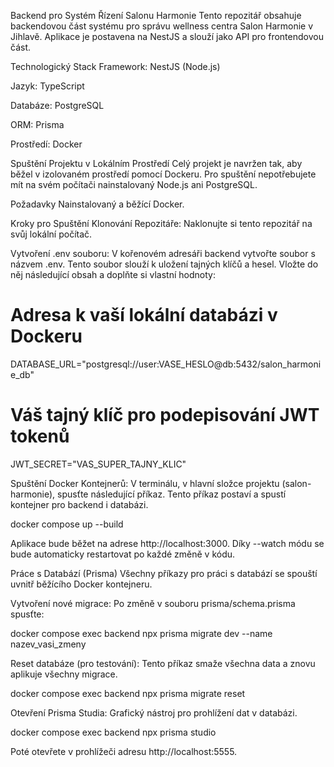 Backend pro Systém Řízení Salonu Harmonie
Tento repozitář obsahuje backendovou část systému pro správu wellness centra Salon Harmonie v Jihlavě. Aplikace je postavena na NestJS a slouží jako API pro frontendovou část.

Technologický Stack
Framework: NestJS (Node.js)

Jazyk: TypeScript

Databáze: PostgreSQL

ORM: Prisma

Prostředí: Docker

Spuštění Projektu v Lokálním Prostředí
Celý projekt je navržen tak, aby běžel v izolovaném prostředí pomocí Dockeru. Pro spuštění nepotřebujete mít na svém počítači nainstalovaný Node.js ani PostgreSQL.

Požadavky
Nainstalovaný a běžící Docker.

Kroky pro Spuštění
Klonování Repozitáře:
Naklonujte si tento repozitář na svůj lokální počítač.

Vytvoření .env souboru:
V kořenovém adresáři backend vytvořte soubor s názvem .env. Tento soubor slouží k uložení tajných klíčů a hesel. Vložte do něj následující obsah a doplňte si vlastní hodnoty:

# Adresa k vaší lokální databázi v Dockeru
DATABASE_URL="postgresql://user:VASE_HESLO@db:5432/salon_harmonie_db"

# Váš tajný klíč pro podepisování JWT tokenů
JWT_SECRET="VAS_SUPER_TAJNY_KLIC"

Spuštění Docker Kontejnerů:
V terminálu, v hlavní složce projektu (salon-harmonie), spusťte následující příkaz. Tento příkaz postaví a spustí kontejner pro backend i databázi.

docker compose up --build

Aplikace bude běžet na adrese http://localhost:3000. Díky --watch módu se bude automaticky restartovat po každé změně v kódu.

Práce s Databází (Prisma)
Všechny příkazy pro práci s databází se spouští uvnitř běžícího Docker kontejneru.

Vytvoření nové migrace:
Po změně v souboru prisma/schema.prisma spusťte:

docker compose exec backend npx prisma migrate dev --name nazev_vasi_zmeny

Reset databáze (pro testování):
Tento příkaz smaže všechna data a znovu aplikuje všechny migrace.

docker compose exec backend npx prisma migrate reset

Otevření Prisma Studia:
Grafický nástroj pro prohlížení dat v databázi.

docker compose exec backend npx prisma studio

Poté otevřete v prohlížeči adresu http://localhost:5555.